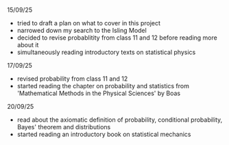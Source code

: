 15/09/25
- tried to draft a plan on what to cover in this project
- narrowed down my search to the Isling Model
- decided to revise probablitity from class 11 and 12 before reading more about it
- simultaneously reading introductory texts on statistical physics

17/09/25
- revised probability from class 11 and 12
- started reading the chapter on probability and statistics from 'Mathematical Methods in the Physical Sciences' by Boas

20/09/25
- read about the axiomatic definition of probability, conditional probability, Bayes' theorem and distributions
- started reading an introductory book on statistical mechanics
